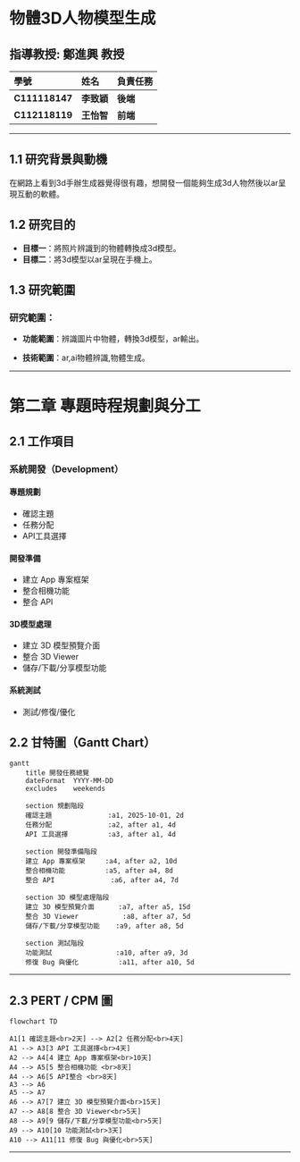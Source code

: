 # 物體3D人物模型生成
## 指導教授: 鄭進興 教授

| 學號 | 姓名 | 負責任務 | 
| :--- | :--- | :--- | 
| **C111118147** | **李致穎** | **後端** | |
| **C112118119** | **王怡智** | **前端** | |
---
## 1.1 研究背景與動機

在網路上看到3d手辦生成器覺得很有趣，想開發一個能夠生成3d人物然後以ar呈現互動的軟體。

## 1.2 研究目的

- **目標一**：將照片辨識到的物體轉換成3d模型。  
- **目標二**：將3d模型以ar呈現在手機上。

## 1.3 研究範圍

### 研究範圍：

- **功能範圍**：辨識圖片中物體，轉換3d模型，ar輸出。

- **技術範圍**：ar,ai物體辨識,物體生成。
---

# 第二章 專題時程規劃與分工

## 2.1 工作項目

### 系統開發（Development）

#### 專題規劃
-  確認主題
-  任務分配
-  API工具選擇
#### 開發準備
-  建立 App 專案框架
-  整合相機功能
-  整合 API
#### 3D模型處理
-  建立 3D 模型預覽介面
-  整合 3D Viewer
-  儲存/下載/分享模型功能
#### 系統測試
-  測試/修復/優化
## 2.2 甘特圖（Gantt Chart）

```mermaid
gantt
    title 開發任務總覽
    dateFormat  YYYY-MM-DD
    excludes    weekends

    section 規劃階段
    確認主題              :a1, 2025-10-01, 2d
    任務分配              :a2, after a1, 4d
    API 工具選擇          :a3, after a1, 4d

    section 開發準備階段
    建立 App 專案框架     :a4, after a2, 10d
    整合相機功能          :a5, after a4, 8d
    整合 API              :a6, after a4, 7d

    section 3D 模型處理階段
    建立 3D 模型預覽介面      :a7, after a5, 15d
    整合 3D Viewer           :a8, after a7, 5d
    儲存/下載/分享模型功能    :a9, after a8, 5d

    section 測試階段
    功能測試                :a10, after a9, 3d
    修復 Bug 與優化          :a11, after a10, 5d

```

---

## 2.3  PERT / CPM 圖

```mermaid
flowchart TD

A1[1 確認主題<br>2天] --> A2[2 任務分配<br>4天]
A1 --> A3[3 API 工具選擇<br>4天]
A2 --> A4[4 建立 App 專案框架<br>10天]
A4 --> A5[5 整合相機功能 <br>8天]
A4 --> A6[5 API整合 <br>8天]
A3 --> A6
A5 --> A7
A6 --> A7[7 建立 3D 模型預覽介面<br>15天]
A7 --> A8[8 整合 3D Viewer<br>5天]
A8 --> A9[9 儲存/下載/分享模型功能<br>5天]
A9 --> A10[10 功能測試<br>3天]
A10 --> A11[11 修復 Bug 與優化<br>5天]
```

---


